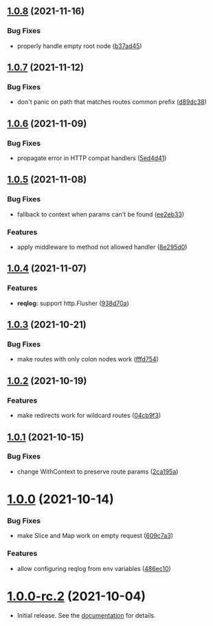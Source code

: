 ## [1.0.8](https://github.com/uptrace/bunrouter/compare/v1.0.7...v1.0.8) (2021-11-16)


### Bug Fixes

* properly handle empty root node ([b37ad45](https://github.com/uptrace/bunrouter/commit/b37ad4595c66454f4a768356298c95976e01d7f2))



## [1.0.7](https://github.com/uptrace/bunrouter/compare/v1.0.6...v1.0.7) (2021-11-12)


### Bug Fixes

* don't panic on path that matches routes common prefix ([d89dc38](https://github.com/uptrace/bunrouter/commit/d89dc38defc44bdf4bab13ecb518c2aa42ad9e80))



## [1.0.6](https://github.com/uptrace/bunrouter/compare/v1.0.5...v1.0.6) (2021-11-09)


### Bug Fixes

* propagate error in HTTP compat handlers ([5ed4d41](https://github.com/uptrace/bunrouter/commit/5ed4d41e99e8f6614753393f13e3674df29e7fb9))



## [1.0.5](https://github.com/uptrace/bunrouter/compare/v1.0.4...v1.0.5) (2021-11-08)


### Bug Fixes

* fallback to context when params can't be found ([ee2eb33](https://github.com/uptrace/bunrouter/commit/ee2eb3339ff421dd80566802304a32265f6e28b1))


### Features

* apply middleware to method not allowed handler ([8e295d0](https://github.com/uptrace/bunrouter/commit/8e295d0f01fbdf16061b7a4c53b931e9d709b25b))



## [1.0.4](https://github.com/uptrace/bunrouter/compare/v1.0.3...v1.0.4) (2021-11-07)


### Features

* **reqlog:** support http.Flusher ([938d70a](https://github.com/uptrace/bunrouter/commit/938d70aa4743d3c1492af8421a3fff14df986fa0))



## [1.0.3](https://github.com/uptrace/bunrouter/compare/v1.0.2...v1.0.3) (2021-10-21)


### Bug Fixes

* make routes with only colon nodes work ([fffd754](https://github.com/uptrace/bunrouter/commit/fffd75448f70a508254b0327c933cfda19eac70f))



## [1.0.2](https://github.com/uptrace/bunrouter/compare/v1.0.1...v1.0.2) (2021-10-19)


### Features

* make redirects work for wildcard routes ([04cb9f3](https://github.com/uptrace/bunrouter/commit/04cb9f3fd564d76477dcba7218e29f980503b15d))



## [1.0.1](https://github.com/uptrace/bunrouter/compare/v1.0.0...v1.0.1) (2021-10-15)


### Bug Fixes

* change WithContext to preserve route params ([2ca195a](https://github.com/uptrace/bunrouter/commit/2ca195ac8e7d9242d5110b84ede8d50a360f9a47))



# [1.0.0](https://github.com/uptrace/bunrouter/compare/v1.0.0-rc.2...v1.0.0) (2021-10-14)


### Bug Fixes

* make Slice and Map work on empty request ([609c7a3](https://github.com/uptrace/bunrouter/commit/609c7a3fcb6f5140c1def406efeee01eb0d80a11))


### Features

* allow configuring reqlog from env variables ([486ec10](https://github.com/uptrace/bunrouter/commit/486ec1061ec244559bb072c5b9f78858df8d9fd4))



# [1.0.0-rc.2](https://github.com/uptrace/bunrouter/compare/v1.0.0-rc.1...v1.0.0-rc.2) (2021-10-04)

- Initial release. See the [documentation](https://bunrouter.uptrace.dev/) for details.
